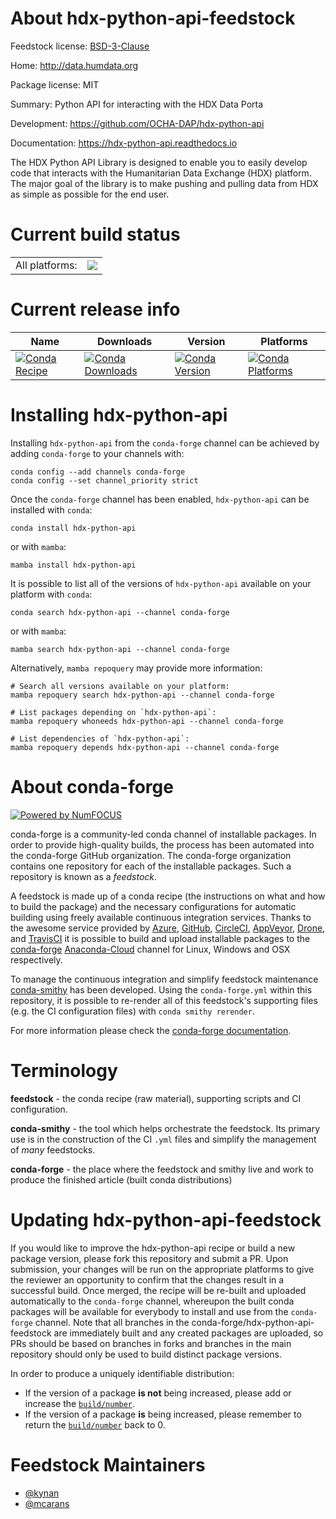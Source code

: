 About hdx-python-api-feedstock
==============================

Feedstock license: [BSD-3-Clause](https://github.com/conda-forge/hdx-python-api-feedstock/blob/main/LICENSE.txt)

Home: http://data.humdata.org

Package license: MIT

Summary: Python API for interacting with the HDX Data Porta

Development: https://github.com/OCHA-DAP/hdx-python-api

Documentation: https://hdx-python-api.readthedocs.io

The HDX Python API Library is designed to enable you to easily develop code
that interacts with the Humanitarian Data Exchange (HDX) platform. The
major goal of the library is to make pushing and pulling data from HDX as
simple as possible for the end user.


Current build status
====================


<table><tr><td>All platforms:</td>
    <td>
      <a href="https://dev.azure.com/conda-forge/feedstock-builds/_build/latest?definitionId=18661&branchName=main">
        <img src="https://dev.azure.com/conda-forge/feedstock-builds/_apis/build/status/hdx-python-api-feedstock?branchName=main">
      </a>
    </td>
  </tr>
</table>

Current release info
====================

| Name | Downloads | Version | Platforms |
| --- | --- | --- | --- |
| [![Conda Recipe](https://img.shields.io/badge/recipe-hdx--python--api-green.svg)](https://anaconda.org/conda-forge/hdx-python-api) | [![Conda Downloads](https://img.shields.io/conda/dn/conda-forge/hdx-python-api.svg)](https://anaconda.org/conda-forge/hdx-python-api) | [![Conda Version](https://img.shields.io/conda/vn/conda-forge/hdx-python-api.svg)](https://anaconda.org/conda-forge/hdx-python-api) | [![Conda Platforms](https://img.shields.io/conda/pn/conda-forge/hdx-python-api.svg)](https://anaconda.org/conda-forge/hdx-python-api) |

Installing hdx-python-api
=========================

Installing `hdx-python-api` from the `conda-forge` channel can be achieved by adding `conda-forge` to your channels with:

```
conda config --add channels conda-forge
conda config --set channel_priority strict
```

Once the `conda-forge` channel has been enabled, `hdx-python-api` can be installed with `conda`:

```
conda install hdx-python-api
```

or with `mamba`:

```
mamba install hdx-python-api
```

It is possible to list all of the versions of `hdx-python-api` available on your platform with `conda`:

```
conda search hdx-python-api --channel conda-forge
```

or with `mamba`:

```
mamba search hdx-python-api --channel conda-forge
```

Alternatively, `mamba repoquery` may provide more information:

```
# Search all versions available on your platform:
mamba repoquery search hdx-python-api --channel conda-forge

# List packages depending on `hdx-python-api`:
mamba repoquery whoneeds hdx-python-api --channel conda-forge

# List dependencies of `hdx-python-api`:
mamba repoquery depends hdx-python-api --channel conda-forge
```


About conda-forge
=================

[![Powered by
NumFOCUS](https://img.shields.io/badge/powered%20by-NumFOCUS-orange.svg?style=flat&colorA=E1523D&colorB=007D8A)](https://numfocus.org)

conda-forge is a community-led conda channel of installable packages.
In order to provide high-quality builds, the process has been automated into the
conda-forge GitHub organization. The conda-forge organization contains one repository
for each of the installable packages. Such a repository is known as a *feedstock*.

A feedstock is made up of a conda recipe (the instructions on what and how to build
the package) and the necessary configurations for automatic building using freely
available continuous integration services. Thanks to the awesome service provided by
[Azure](https://azure.microsoft.com/en-us/services/devops/), [GitHub](https://github.com/),
[CircleCI](https://circleci.com/), [AppVeyor](https://www.appveyor.com/),
[Drone](https://cloud.drone.io/welcome), and [TravisCI](https://travis-ci.com/)
it is possible to build and upload installable packages to the
[conda-forge](https://anaconda.org/conda-forge) [Anaconda-Cloud](https://anaconda.org/)
channel for Linux, Windows and OSX respectively.

To manage the continuous integration and simplify feedstock maintenance
[conda-smithy](https://github.com/conda-forge/conda-smithy) has been developed.
Using the ``conda-forge.yml`` within this repository, it is possible to re-render all of
this feedstock's supporting files (e.g. the CI configuration files) with ``conda smithy rerender``.

For more information please check the [conda-forge documentation](https://conda-forge.org/docs/).

Terminology
===========

**feedstock** - the conda recipe (raw material), supporting scripts and CI configuration.

**conda-smithy** - the tool which helps orchestrate the feedstock.
                   Its primary use is in the construction of the CI ``.yml`` files
                   and simplify the management of *many* feedstocks.

**conda-forge** - the place where the feedstock and smithy live and work to
                  produce the finished article (built conda distributions)


Updating hdx-python-api-feedstock
=================================

If you would like to improve the hdx-python-api recipe or build a new
package version, please fork this repository and submit a PR. Upon submission,
your changes will be run on the appropriate platforms to give the reviewer an
opportunity to confirm that the changes result in a successful build. Once
merged, the recipe will be re-built and uploaded automatically to the
`conda-forge` channel, whereupon the built conda packages will be available for
everybody to install and use from the `conda-forge` channel.
Note that all branches in the conda-forge/hdx-python-api-feedstock are
immediately built and any created packages are uploaded, so PRs should be based
on branches in forks and branches in the main repository should only be used to
build distinct package versions.

In order to produce a uniquely identifiable distribution:
 * If the version of a package **is not** being increased, please add or increase
   the [``build/number``](https://docs.conda.io/projects/conda-build/en/latest/resources/define-metadata.html#build-number-and-string).
 * If the version of a package **is** being increased, please remember to return
   the [``build/number``](https://docs.conda.io/projects/conda-build/en/latest/resources/define-metadata.html#build-number-and-string)
   back to 0.

Feedstock Maintainers
=====================

* [@kynan](https://github.com/kynan/)
* [@mcarans](https://github.com/mcarans/)

